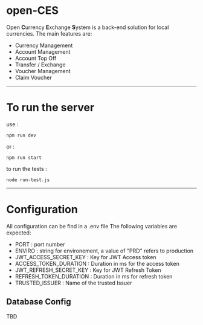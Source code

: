 # open-CES

Open **C**urrency **E**xchange **S**ystem is a back-end solution for local currencies. The main features are:

- Currency Management
- Account Management
- Account Top Off
- Transfer / Exchange
- Voucher Management
- Claim Voucher

---

# To run the server

use :

    npm run dev

or :

    npm run start

to run the tests :

    node run-test.js

---

# Configuration

All configuration can be find in a .env file
The following variables are expected:

- PORT : port number
- ENVIRO : string for environement, a value of "PRD" refers to production
- JWT_ACCESS_SECRET_KEY : Key for JWT Access token
- ACCESS_TOKEN_DURATION : Duration in ms for the access token
- JWT_REFRESH_SECRET_KEY : Key for JWT Refresh Token
- REFRESH_TOKEN_DURATION : Duration in ms for refresh token
- TRUSTED_ISSUER : Name of the trusted Issuer

## Database Config

TBD
